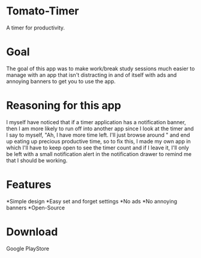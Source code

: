 # Tomato-Timer
A timer for productivity.

# Goal
The goal of this app was to make work/break study sessions
much easier to manage with an app that isn't distracting in 
and of itself with ads and annoying banners to get you to use the app.

# Reasoning for this app
I myself have noticed that if a timer application has a notification banner,
then I am more likely to run off into another app since I look at the timer
and I say to myself, "Ah, I have more time left. I'll just browse around <insert social media app here>"
and end up eating up precious productive time, so to fix this, I made my own app in which I'll have to
keep open to see the timer count and if I leave it, I'll only be left with a small notification alert in
the notification drawer to remind me that I should be working. 

# Features
*Simple design
*Easy set and forget settings
*No ads
*No annoying banners
*Open-Source

# Download
Google PlayStore
